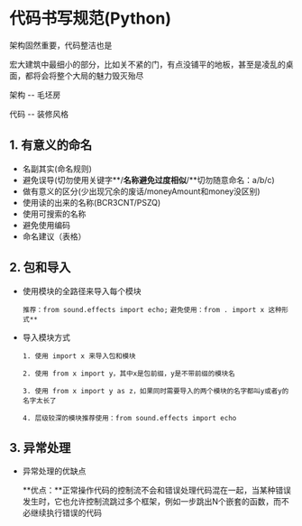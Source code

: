 # 代码书写规范(Python)

架构固然重要，代码整洁也是

宏大建筑中最细小的部分，比如关不紧的门，有点没铺平的地板，甚至是凌乱的桌面，都将会将整个大局的魅力毁灭殆尽

架构 -- 毛坯房

代码 -- 装修风格

## 1. 有意义的命名

- 名副其实(命名规则)
- 避免误导(切勿使用关键字**/**名称避免过度相似**/**切勿随意命名：a/b/c)
- 做有意义的区分(少出现冗余的废话/moneyAmount和money没区别)
- 使用读的出来的名称(BCR3CNT/PSZQ)
- 使用可搜索的名称
- 避免使用编码
- 命名建议（表格）

## 2. 包和导入

- 使用模块的全路径来导入每个模块

  ``推荐：from sound.effects import echo;``
  ``避免使用：from . import x 这种形式**``

- 导入模块方式

  ``1. 使用 import x 来导入包和模块``

  ``2. 使用 from x import y，其中x是包前缀，y是不带前缀的模块名 ``

  ``3. 使用 from x import y as z，如果同时需要导入的两个模块的名字都叫y或者y的名字太长了``

  ``4. 层级较深的模块推荐使用：from sound.effects import echo``

## 3. 异常处理

- 异常处理的优缺点

    **优点：**正常操作代码的控制流不会和错误处理代码混在一起，当某种错误发生时，它也允许控制流跳过多个框架，例如一步跳出N个嵌套的函数，而不必继续执行错误的代码